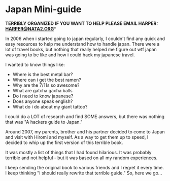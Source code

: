 Japan Mini-guide
====

**TERRIBLY ORGANIZED**
**IF YOU WANT TO HELP PLEASE EMAIL HARPER: HARPER@NATA2.ORG***

In 2006 when i started going to japan regularly, I couldn't find any quick and easy resources to help me understand how to handle japan. There were a lot of travel books, but nothing that really helped me figure out wtf japan was going to be like and how i could hack my japanese travel. 

I wanted to know things like:

- Where is the best metal bar? 
- Where can i get the best ramen?
- Why are the 7/11s so awesome?
- What are gatcha gacha balls
- Do i need to know japanese?
- Does anyone speak english? 
- What do i do about my giant tattoo?

I could do a LOT of research and find SOME answers, but there was nothing that was "A hackers guide to Japan." 

Around 2007, my parents, brother and his partner decided to come to Japan and visit with Hiromi and myself. As a way to get them up to speed, I decided to whip up the first version of this terrible book. 

It was mostly a list of things that I had found hilarious. It was probably terrible and not helpful - but it was based on all my random experiences. 

I keep sending the original book to various friends and I regret it every time. I keep thinking "I should really rewrite that terrible guide." So, here we go...





